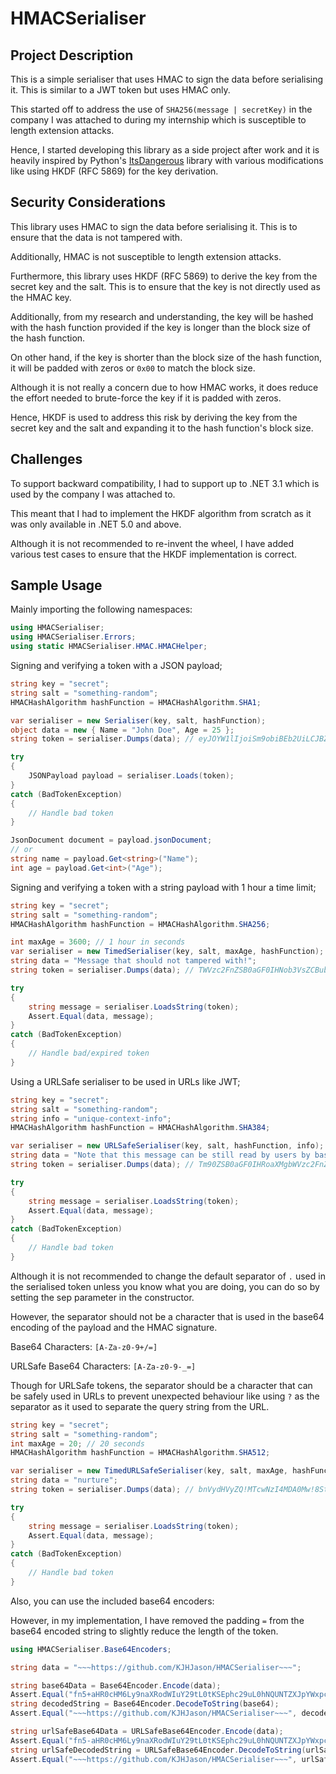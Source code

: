 # HMACSerialiser

## Project Description

This is a simple serialiser that uses HMAC to sign the data before serialising it. This is similar to a JWT token but uses HMAC only.

This started off to address the use of `SHA256(message | secretKey)` in the company I was attached to during my internship which is susceptible to length extension attacks.

Hence, I started developing this library as a side project after work and it is heavily inspired by Python's [ItsDangerous](https://github.com/pallets/itsdangerous) library with various modifications like using HKDF (RFC 5869) for the key derivation.

## Security Considerations

This library uses HMAC to sign the data before serialising it. This is to ensure that the data is not tampered with.

Additionally, HMAC is not susceptible to length extension attacks.

Furthermore, this library uses HKDF (RFC 5869) to derive the key from the secret key and the salt. This is to ensure that the key is not directly used as the HMAC key.

Additionally, from my research and understanding, the key will be hashed with the hash function provided if the key is longer than the block size of the hash function.

On other hand, if the key is shorter than the block size of the hash function, it will be padded with zeros or `0x00` to match the block size.

Although it is not really a concern due to how HMAC works, it does reduce the effort needed to brute-force the key if it is padded with zeros.

Hence, HKDF is used to address this risk by deriving the key from the secret key and the salt and expanding it to the hash function's block size.

## Challenges

To support backward compatibility, I had to support up to .NET 3.1 which is used by the company I was attached to.

This meant that I had to implement the HKDF algorithm from scratch as it was only available in .NET 5.0 and above.

Although it is not recommended to re-invent the wheel, I have added various test cases to ensure that the HKDF implementation is correct.

## Sample Usage

Mainly importing the following namespaces:

```csharp
using HMACSerialiser;
using HMACSerialiser.Errors;
using static HMACSerialiser.HMAC.HMACHelper;
```

Signing and verifying a token with a JSON payload;

```csharp
string key = "secret";
string salt = "something-random";
HMACHashAlgorithm hashFunction = HMACHashAlgorithm.SHA1;

var serialiser = new Serialiser(key, salt, hashFunction);
object data = new { Name = "John Doe", Age = 25 };
string token = serialiser.Dumps(data); // eyJOYW1lIjoiSm9obiBEb2UiLCJBZ2UiOjI1fQ.m4km5yvsgL1V3fzPrEg/Ay9eX0c

try 
{
    JSONPayload payload = serialiser.Loads(token);
}
catch (BadTokenException) 
{
    // Handle bad token
}

JsonDocument document = payload.jsonDocument;
// or
string name = payload.Get<string>("Name");
int age = payload.Get<int>("Age");
```

Signing and verifying a token with a string payload with 1 hour a time limit;

```csharp
string key = "secret";
string salt = "something-random";
HMACHashAlgorithm hashFunction = HMACHashAlgorithm.SHA256;

int maxAge = 3600; // 1 hour in seconds
var serialiser = new TimedSerialiser(key, salt, maxAge, hashFunction);
string data = "Message that should not tampered with!";
string token = serialiser.Dumps(data); // TWVzc2FnZSB0aGF0IHNob3VsZCBub3QgdGFtcGVyZWQgd2l0aCE.MTcwNzI3OTk4Nw.dTOD5GbC/V46IAKKMpIFJQF7kG+7wKjq3aoZWbB9cDE

try 
{
    string message = serialiser.LoadsString(token);
    Assert.Equal(data, message);
}
catch (BadTokenException) 
{
    // Handle bad/expired token
}
```

Using a URLSafe serialiser to be used in URLs like JWT;

```csharp
string key = "secret";
string salt = "something-random";
string info = "unique-context-info";
HMACHashAlgorithm hashFunction = HMACHashAlgorithm.SHA384;

var serialiser = new URLSafeSerialiser(key, salt, hashFunction, info);
string data = "Note that this message can be still read by users by base64 decoding it!";
string token = serialiser.Dumps(data); // Tm90ZSB0aGF0IHRoaXMgbWVzc2FnZSBjYW4gYmUgc3RpbGwgcmVhZCBieSB1c2VycyBieSBiYXNlNjQgZGVjb2RpbmcgaXQh.zNYNQ2Uq3OayBPRn6ItYRUzSmCmb5vHbTAfgJPK9GzEHxdrFQen5yLR2HZo7q-Kn

try 
{
    string message = serialiser.LoadsString(token);
    Assert.Equal(data, message);
}
catch (BadTokenException) 
{
    // Handle bad token
}
```

Although it is not recommended to change the default separator of `.` used in the serialised token unless you know what you are doing, you can do so by setting the sep parameter in the constructor.

However, the separator should not be a character that is used in the base64 encoding of the payload and the HMAC signature.

Base64 Characters: `[A-Za-z0-9+/=]`

URLSafe Base64 Characters: `[A-Za-z0-9-_=]`

Though for URLSafe tokens, the separator should be a character that can be safely used in URLs to prevent unexpected behaviour like using `?` as the separator as it used to separate the query string from the URL.

```csharp
string key = "secret";
string salt = "something-random";
int maxAge = 20; // 20 seconds
HMACHashAlgorithm hashFunction = HMACHashAlgorithm.SHA512;

var serialiser = new TimedURLSafeSerialiser(key, salt, maxAge, hashFunction, sep: "!");
string data = "nurture";
string token = serialiser.Dumps(data); // bnVydHVyZQ!MTcwNzI4MDA0Mw!8StFXyv9pg6mwvCU7-gef3tgs-QyqeSbZRipryKu7PUyG3DNOhsyjVDKcH3-kFCEvDpQI4DxSleOsm9mV4VW9w

try 
{
    string message = serialiser.LoadsString(token);
    Assert.Equal(data, message);
}
catch (BadTokenException) 
{
    // Handle bad token
}
```

Also, you can use the included base64 encoders:

However, in my implementation, I have removed the padding `=` from the base64 encoded string to slightly reduce the length of the token.

```csharp
using HMACSerialiser.Base64Encoders;

string data = "~~~https://github.com/KJHJason/HMACSerialiser~~~";

string base64Data = Base64Encoder.Encode(data);
Assert.Equal("fn5+aHR0cHM6Ly9naXRodWIuY29tL0tKSEphc29uL0hNQUNTZXJpYWxpc2Vyfn5+", base64Data);
string decodedString = Base64Encoder.DecodeToString(base64);
Assert.Equal("~~~https://github.com/KJHJason/HMACSerialiser~~~", decodedString);

string urlSafeBase64Data = URLSafeBase64Encoder.Encode(data);
Assert.Equal("fn5-aHR0cHM6Ly9naXRodWIuY29tL0tKSEphc29uL0hNQUNTZXJpYWxpc2Vyfn5-", urlSafeDecodedString);
string urlSafeDecodedString = URLSafeBase64Encoder.DecodeToString(urlSafeBase64Data);
Assert.Equal("~~~https://github.com/KJHJason/HMACSerialiser~~~", urlSafeBase64Data);
```
